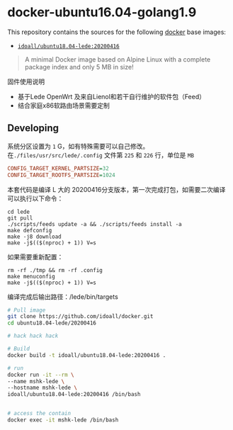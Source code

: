 
docker-ubuntu16.04-golang1.9
=============


This repository contains the sources for the following [docker](https://docker.io) base images:
- [`idoall/ubuntu18.04-lede:20200416`](https://hub.docker.com/r/idoall/ubuntu18.04-lede/)

> A minimal Docker image based on Alpine Linux with a complete package index and only 5 MB in size!

固件使用说明

* 基于Lede OpenWrt 及来自Lienol和若干自行维护的软件包（Feed）
* 结合家庭x86软路由场景需要定制

## Developing

系统分区设置为 `1` G，如有特殊需要可以自己修改。在`./files/usr/src/lede/.config` 文件第 `225` 和 `226` 行，单位是 `MB`
```ini
CONFIG_TARGET_KERNEL_PARTSIZE=32
CONFIG_TARGET_ROOTFS_PARTSIZE=1024
```

本套代码是编译 L 大的 20200416分支版本，第一次完成打包，如需要二次编译可以执行以下命令：
```shell
cd lede
git pull
./scripts/feeds update -a && ./scripts/feeds install -a
make defconfig
make -j8 download
make -j$(($(nproc) + 1)) V=s
```

如果需要重新配置：
```shell
rm -rf ./tmp && rm -rf .config
make menuconfig
make -j$(($(nproc) + 1)) V=s
```
编译完成后输出路径：/lede/bin/targets

```bash
# Pull image
git clone https://github.com/idoall/docker.git
cd ubuntu18.04-lede/20200416

# hack hack hack

# Build
docker build -t idoall/ubuntu18.04-lede:20200416 .

# run
docker run -it --rm \
--name mshk-lede \
--hostname mshk-lede \
idoall/ubuntu18.04-lede:20200416 /bin/bash


# access the contain
docker exec -it mshk-lede /bin/bash
```


